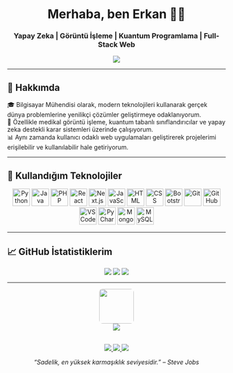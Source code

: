 <h1 align="center">Merhaba, ben Erkan 👨‍💻</h1>
<h3 align="center">Yapay Zeka | Görüntü İşleme | Kuantum Programlama | Full-Stack Web</h3>

<p align="center">
  <img src="https://readme-typing-svg.herokuapp.com/?lines=Bilgisayar+Mühendisi+%7C+AI+Araştırmacısı;Derin+Öğrenme+Tutkunu;Sürekli+Öğrenen+ve+Üreten&center=true&width=500&height=45" />
</p>

---

## 🚀 Hakkımda

🎓 Bilgisayar Mühendisi olarak, modern teknolojileri kullanarak gerçek dünya problemlerine yenilikçi çözümler geliştirmeye odaklanıyorum.  
🧠 Özellikle medikal görüntü işleme, kuantum tabanlı sınıflandırıcılar ve yapay zeka destekli karar sistemleri üzerinde çalışıyorum.  
📊 Aynı zamanda kullanıcı odaklı web uygulamaları geliştirerek projelerimi erişilebilir ve kullanılabilir hale getiriyorum.

---

## 🧰 Kullandığım Teknolojiler

<p align="center">
  <img src="https://cdn.jsdelivr.net/gh/devicons/devicon/icons/python/python-original.svg" height="40" alt="Python" title="Python" />
  <img src="https://cdn.jsdelivr.net/gh/devicons/devicon/icons/java/java-original.svg" height="40" alt="Java" title="Java" />
  <img src="https://cdn.jsdelivr.net/gh/devicons/devicon/icons/php/php-original.svg" height="40" alt="PHP" title="PHP" />
  <img src="https://cdn.jsdelivr.net/gh/devicons/devicon/icons/react/react-original.svg" height="40" alt="React" title="React" />
  <img src="https://cdn.jsdelivr.net/gh/devicons/devicon/icons/nextjs/nextjs-original.svg" height="40" alt="Next.js" title="Next.js" />
  <img src="https://cdn.jsdelivr.net/gh/devicons/devicon/icons/javascript/javascript-original.svg" height="40" alt="JavaScript" title="JavaScript" />
  <img src="https://cdn.jsdelivr.net/gh/devicons/devicon/icons/html5/html5-original.svg" height="40" alt="HTML" title="HTML" />
  <img src="https://cdn.jsdelivr.net/gh/devicons/devicon/icons/css3/css3-original.svg" height="40" alt="CSS" title="CSS" />
  <img src="https://cdn.jsdelivr.net/gh/devicons/devicon/icons/bootstrap/bootstrap-original.svg" height="40" alt="Bootstrap" title="Bootstrap" />
  <img src="https://cdn.jsdelivr.net/gh/devicons/devicon/icons/git/git-original.svg" height="40" alt="Git" title="Git" />
  <img src="https://cdn.jsdelivr.net/gh/devicons/devicon/icons/github/github-original.svg" height="40" alt="GitHub" title="GitHub" />
  <img src="https://cdn.jsdelivr.net/gh/devicons/devicon/icons/vscode/vscode-original.svg" height="40" alt="VS Code" title="VS Code" />
  <img src="https://cdn.jsdelivr.net/gh/devicons/devicon/icons/pycharm/pycharm-original.svg" height="40" alt="PyCharm" title="PyCharm" />
  <img src="https://cdn.jsdelivr.net/gh/devicons/devicon/icons/mongodb/mongodb-original.svg" height="40" alt="MongoDB" title="MongoDB" />
  <img src="https://cdn.jsdelivr.net/gh/devicons/devicon/icons/mysql/mysql-original.svg" height="40" alt="MySQL" title="MySQL" />
</p>

---


## 📈 GitHub İstatistiklerim

<p align="center">
  <img src="https://github-readme-stats.vercel.app/api?username=cengerkan&show_icons=true&theme=radical" />
  <img src="https://github-readme-streak-stats.herokuapp.com/?user=cengerkan&theme=radical" />
  <img src="https://github-readme-stats.vercel.app/api/top-langs/?username=cengerkan&layout=compact&theme=radical" />
</p>

---


<div align="center">
  <a href="https://akbis.osmaniye.edu.tr/@erkandeveci">
    <img src="https://upload.wikimedia.org/wikipedia/tr/8/84/Osmaniye_Korkut_Ata_%C3%9Cniversitesi.jpg" height="80" style="border-radius:8px;"><br>
    <img src="https://img.shields.io/badge/AkademikBilgi%20Sistemi-darkred?style=for-the-badge">
 
  </a>
</div>
<br>

<p align="center"> 
  <a href="mailto:erkandeveciceng@gmail.com">
    <img src="https://img.shields.io/badge/Eposta-darkblue?style=for-the-badge&logo=gmail&logoColor=white"/>
  </a> 

<a href="mailto:erkandeveci@osmaniye.edu.tr">
  <img src="https://img.shields.io/badge/Kurumsal%20Eposta-2C2C2C?style=for-the-badge&logo=gmail&logoColor=white">
</a>

  <a href="https://tr.linkedin.com/in/erkan-deveci-364257a8">
    <img src="https://img.shields.io/badge/LinkedIn-blue?style=for-the-badge&logo=linkedin&logoColor=white"/>
  </a> 
</p>

<p align="center"><i>“Sadelik, en yüksek karmaşıklık seviyesidir.” – Steve Jobs</i></p>

